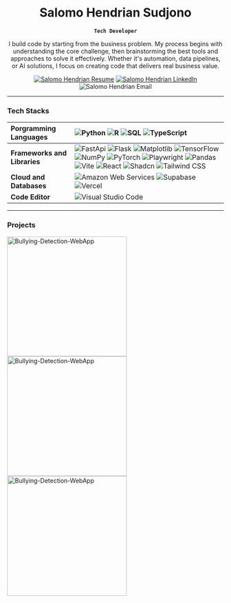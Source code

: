 <p align="center">
  <h1 align="center">Salomo Hendrian Sudjono</h1>
</p>

<p align="center"><strong><code>Tech Developer</code></strong></p>

<p align="center">
I build code by starting from the business problem. My process begins with understanding the core challenge, then brainstorming the best tools and approaches to solve it effectively. Whether it's automation, data pipelines, or AI solutions, I focus on creating code that delivers real business value.
</p>

<p align="center">
  <a href="https://drive.google.com/file/d/1VC42XMGOU1j4oVzM1GQUbOzQxul967qw/view?usp=sharing">
    <img alt="Salomo Hendrian Resume" title="View my Resume" src="https://custom-icon-badges.demolab.com/badge/-My%20Resume-palegreen?style=for-the-badge&logoColor=white"/></a>
  <a href="https://www.linkedin.com/in/salomohendriansudjono/">
    <img alt="Salomo Hendrian LinkedIn" title="View my LinkedIn" src="https://img.shields.io/badge/linkedin-%230077B5.svg?style=for-the-badge&logo=linkedin&logoColor=white"/></a>
  <img alt="Salomo Hendrian Email" title="My Email" src="https://custom-icon-badges.demolab.com/badge/-isalomohendriyan@gmail.com-red?style=for-the-badge&logo=mention&logoColor=white"/>
</p>

---

### Tech Stacks

| __Porgramming Languages__ | <img alt="Python" src="https://img.shields.io/badge/Python-14354C.svg?logo=python&logoColor=white">  <img alt="R" src="https://img.shields.io/badge/R-276DC3.svg?logo=r&logoColor=white">  <img alt="SQL" src="https://custom-icon-badges.demolab.com/badge/SQL-025E8C.svg?logo=database&logoColor=white">  <img alt="TypeScript" src="https://img.shields.io/badge/TypeScript-007ACC.svg?logo=typescript&logoColor=white"> |
| :--- | :--- |
| __Frameworks and Libraries__ | <img alt="FastApi" src="https://img.shields.io/badge/FastAPI-009485.svg?logo=fastapi&logoColor=white">  <img alt="Flask" src="https://img.shields.io/badge/Flask-000000.svg?logo=flask&logoColor=white">  <img alt="Matplotlib" src="https://custom-icon-badges.demolab.com/badge/Matplotlib-71D291?logo=matplotlib&logoColor=fff">  <img alt="TensorFlow" src="https://img.shields.io/badge/TensorFlow-FF6F00.svg?logo=TensorFlow&logoColor=white"> <img alt="NumPy" src="https://img.shields.io/badge/Numpy-013243.svg?logo=numpy&logoColor=white">  <img alt="PyTorch" src="https://img.shields.io/badge/PyTorch-ee4c2c?logo=pytorch&logoColor=white">  <img alt="Playwright" src="https://custom-icon-badges.demolab.com/badge/Playwright-2EAD33?logo=playwright&logoColor=fff">  <img alt="Pandas" src="https://img.shields.io/badge/Pandas-150458.svg?logo=pandas&logoColor=white">  <img alt="Vite" src="https://img.shields.io/badge/Vite-646CFF?logo=vite&logoColor=fff">  <img alt="React" src="https://img.shields.io/badge/React-20232a.svg?logo=react&logoColor=%2361DAFB">  <img alt="Shadcn" src="https://img.shields.io/badge/shadcn%2Fui-000?logo=shadcnui&logoColor=fff">  <img alt="Tailwind CSS" src="https://img.shields.io/badge/Tailwind%20CSS-%2338B2AC.svg?logo=tailwind-css&logoColor=white"> |
| __Cloud and Databases__ | <img alt="Amazon Web Services" src="https://img.shields.io/badge/AWS-%23FF9900.svg?logo=amazon-web-services&logoColor=white">  <img alt="Supabase" src="https://img.shields.io/badge/Supabase-3FCF8E?logo=supabase&logoColor=fff">  <img alt="Vercel" src="https://img.shields.io/badge/Vercel-000000.svg?logo=vercel&logoColor=white"> |
| __Code Editor__ | <img alt="Visual Studio Code" src="https://custom-icon-badges.demolab.com/badge/Visual%20Studio%20Code-0078d7.svg?logo=vsc&logoColor=white"> |

---

### Projects
<!-- Repo info cards - https://github.com/anuraghazra/github-readme-stats -->
<!-- Small repo cards (fork) - https://github.com/DenverCoder1/github-readme-stats -->
<p align="left">
  <a href="https://github.com/SalomoHS/Bullying-Detection-WebApp"><img width="278" src="https://github-readme-stats.vercel.app/api/pin/?username=salomohs&repo=Bullying-Detection-WebApp&theme=dracula" alt="Bullying-Detection-WebApp"></a>
  <a href="https://github.com/SalomoHS/Bullying-Detection-WebApp"><img width="278" src="https://github-readme-stats.vercel.app/api/pin/?username=salomohs&repo=Bullying-Detection-WebApp&theme=dracula" alt="Bullying-Detection-WebApp"></a>
  <a href="https://github.com/SalomoHS/Bullying-Detection-WebApp"><img width="278" src="https://github-readme-stats.vercel.app/api/pin/?username=salomohs&repo=Bullying-Detection-WebApp&theme=dracula" alt="Bullying-Detection-WebApp"></a>
</p>

<!--
**SalomoHS/SalomoHS** is a ✨ _special_ ✨ repository because its `README.md` (this file) appears on your GitHub profile.

Here are some ideas to get you started:

- 🔭 I’m currently working on ...
- 🌱 I’m currently learning ...
- 👯 I’m looking to collaborate on ...
- 🤔 I’m looking for help with ...
- 💬 Ask me about ...
- 📫 How to reach me: ...
- 😄 Pronouns: ...
- ⚡ Fun fact: ...
-->
